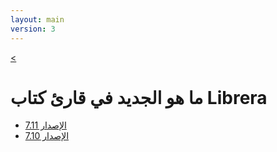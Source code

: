 ```yaml
---
layout: main
version: 3
---
```

[<](/wiki/ar)

# ما هو الجديد في قارئ كتاب Librera

* [الإصدار 7.11](/wiki/what-is-new/7.11/ar)
* [الإصدار 7.10](/wiki/what-is-new/7.10/ar)


    
